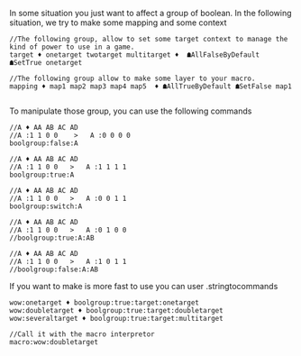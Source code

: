 
In some situation you just want to affect a group of boolean.
In the following situation, we try to make some mapping and some context
```
//The following group, allow to set some target context to manage the kind of power to use in a game.
target ♦ onetarget twotarget multitarget ♦  ☗AllFalseByDefault ☗SetTrue onetarget 

//The following group allow to make some layer to your macro.
mapping ♦ map1 map2 map3 map4 map5  ♦ ☗AllTrueByDefault ☗SetFalse map1
 
```

To manipulate those group, you can use the following commands
```
//A ♦ AA AB AC AD
//A :1 1 0 0    >   A :0 0 0 0 
boolgroup:false:A

//A ♦ AA AB AC AD
//A :1 1 0 0   >   A :1 1 1 1 
boolgroup:true:A

//A ♦ AA AB AC AD
//A :1 1 0 0   >   A :0 0 1 1 
boolgroup:switch:A

//A ♦ AA AB AC AD
//A :1 1 0 0   >   A :0 1 0 0 
//boolgroup:true:A:AB

//A ♦ AA AB AC AD
//A :1 1 0 0   >   A :1 0 1 1 
//boolgroup:false:A:AB

```

If you want to make is more fast to use you can user .stringtocommands
```
wow:onetarget ♦ boolgroup:true:target:onetarget
wow:doubletarget ♦ boolgroup:true:target:doubletarget
wow:severaltarget ♦ boolgroup:true:target:multitarget 

//Call it with the macro interpretor
macro:wow:doubletarget

```
